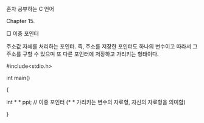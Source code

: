 혼자 공부하는 C 언어

Chapter 15. 

□ 이중 포인터

주소값 자체를 처리하는 포인터. 즉, 주소를 저장한 포인터도 하나의 변수이고 따라서 그 주소를 구할 수 있으며 또 다른 포인터에 저장하고 가리키는 형태이다.

#include<stdio.h>

int main()

{

  int * * ppi; // 이중 포인터 (* * 가리키는 변수의 자료형, 자신의 자료형을 의미함)

}